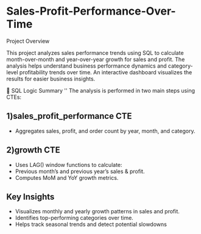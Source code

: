 # Sales-Profit-Performance-Over-Time
Project Overview

This project analyzes sales performance trends using SQL to calculate month-over-month and year-over-year growth for sales and profit. The analysis helps understand business performance dynamics and category-level profitability trends over time.
An interactive dashboard visualizes the results for easier business insights.

🧮 SQL Logic Summary
'' The analysis is performed in two main steps using CTEs:
## 1)sales_profit_performance CTE
* Aggregates sales, profit, and order count by year, month, and category.

## 2)growth CTE
* Uses LAG() window functions to calculate:
* Previous month’s and previous year’s sales & profit.
* Computes MoM and YoY growth metrics. 

## Key Insights
* Visualizes monthly and yearly growth patterns in sales and profit.
* Identifies top-performing categories over time.
* Helps track seasonal trends and detect potential slowdowns 
